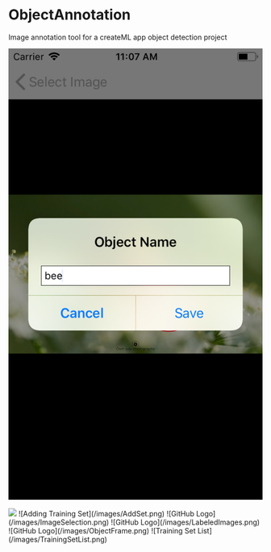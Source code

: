 # ObjectAnnotation
Image annotation tool for a createML app object detection project

![Adding Label](/images/AddLabel.png) 

<img src="https://github.com/david-p-lang/ObjectAnnotation/blob/master/images/AddLabel.pngo" width="50">
![Adding Training Set](/images/AddSet.png)
![GitHub Logo](/images/ImageSelection.png)
![GitHub Logo](/images/LabeledImages.png)
![GitHub Logo](/images/ObjectFrame.png)
![Training Set List](/images/TrainingSetList.png)
